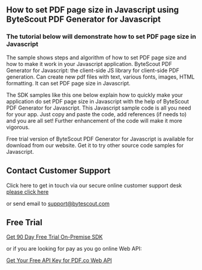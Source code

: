 ## How to set PDF page size in Javascript using ByteScout PDF Generator for Javascript

### The tutorial below will demonstrate how to set PDF page size in Javascript

The sample shows steps and algorithm of how to set PDF page size and how to make it work in your Javascript application. ByteScout PDF Generator for Javascript: the client-side JS library for client-side PDF generation. Can create new pdf files with text, various fonts, images, HTML formatting. It can set PDF page size in Javascript.

The SDK samples like this one below explain how to quickly make your application do set PDF page size in Javascript with the help of ByteScout PDF Generator for Javascript. This Javascript sample code is all you need for your app. Just copy and paste the code, add references (if needs to) and you are all set! Further enhancement of the code will make it more vigorous.

Free trial version of ByteScout PDF Generator for Javascript is available for download from our website. Get it to try other source code samples for Javascript.

## Contact Customer Support

Click here to get in touch via our secure online customer support desk [please click here](https://bytescout.zendesk.com/hc/en-us/requests/new?subject=ByteScout%20PDF%20Generator%20for%20Javascript%20Question)

or send email to [support@bytescout.com](mailto:support@bytescout.com?subject=ByteScout%20PDF%20Generator%20for%20Javascript%20Question) 

## Free Trial

[Get 90 Day Free Trial On-Premise SDK](https://bytescout.com/download/web-installer?utm_source=github-readme)

or if you are looking for pay as you go online Web API:

[Get Your Free API Key for PDF.co Web API](https://pdf.co/documentation/api?utm_source=github-readme)